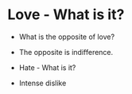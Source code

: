 # Love - What is it?
* What is the opposite of love?
* The opposite is indifference.

* Hate - What is it?
* Intense dislike
